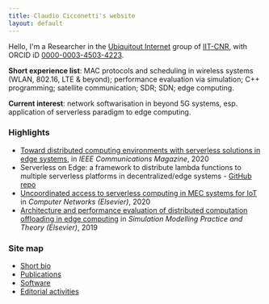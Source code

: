 ```yaml
---
title: Claudio Cicconetti's website
layout: default
---
```


Hello, I'm a Researcher in the [Ubiquitout Internet](http://cnd.iit.cnr.it/) group of [IIT-CNR](http://www.iit.cnr.it/), with ORCID iD [0000-0003-4503-4223](https://orcid.org/0000-0003-4503-4223).

**Short experience list**: MAC protocols and scheduling in wireless systems (WLAN, 802.16, LTE & beyond); performance evaluation via simulation; C++ programming; satellite communication; SDR; SDN; edge computing.

**Current interest**: network softwarisation in beyond 5G systems, esp. application of serverless paradigm to edge computing.

### Highlights

- [Toward distributed computing environments with serverless solutions in edge systems](serverless-etsi.md), in _IEEE Communications Magazine_, 2020
- Serverless on Edge: a framework to distribute lambda functions to multiple serverless platforms in decentralized/edge systems - [GitHub repo](https://github.com/ccicconetti/serverlessonedge)
- [Uncoordinated access to serverless computing in MEC systems for IoT](uncoord.md) in _Computer Networks (Elsevier)_, 2020
- [Architecture and performance evaluation of distributed computation offloading in edge computing](simpat.md) in _Simulation Modelling Practice and Theory (Elsevier)_, 2019

### Site map

- [Short bio](bio.md)
- [Publications](publications.md)
- [Software](software.md)
- [Editorial activities](editorial.md)
